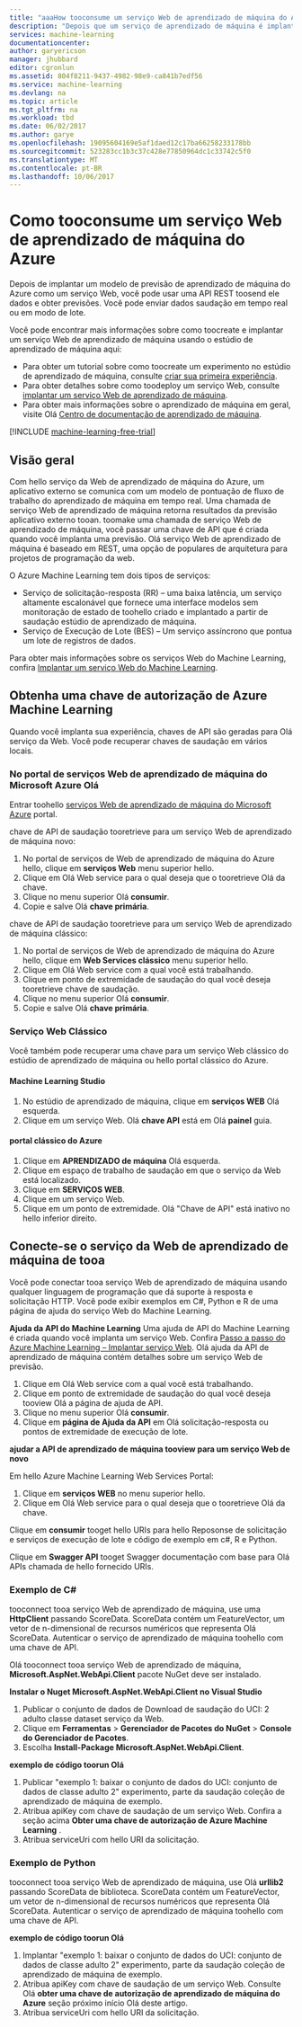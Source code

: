 ```yaml
---
title: "aaaHow tooconsume um serviço Web de aprendizado de máquina do Azure | Microsoft Docs"
description: "Depois que um serviço de aprendizado de máquina é implantado, Olá serviço Web RESTFul que se tornam disponível pode ser consumido como serviço de solicitação-resposta em tempo real ou como um serviço de execução de lote."
services: machine-learning
documentationcenter: 
author: garyericson
manager: jhubbard
editor: cgronlun
ms.assetid: 804f8211-9437-4982-98e9-ca841b7edf56
ms.service: machine-learning
ms.devlang: na
ms.topic: article
ms.tgt_pltfrm: na
ms.workload: tbd
ms.date: 06/02/2017
ms.author: garye
ms.openlocfilehash: 19095604169e5af1daed12c17ba66258233178bb
ms.sourcegitcommit: 523283cc1b3c37c428e77850964dc1c33742c5f0
ms.translationtype: MT
ms.contentlocale: pt-BR
ms.lasthandoff: 10/06/2017
---
```

# <a name="how-tooconsume-an-azure-machine-learning-web-service"></a>Como tooconsume um serviço Web de aprendizado de máquina do Azure

Depois de implantar um modelo de previsão de aprendizado de máquina do Azure como um serviço Web, você pode usar uma API REST toosend ele dados e obter previsões. Você pode enviar dados saudação em tempo real ou em modo de lote.

Você pode encontrar mais informações sobre como toocreate e implantar um serviço Web de aprendizado de máquina usando o estúdio de aprendizado de máquina aqui:

* Para obter um tutorial sobre como toocreate um experimento no estúdio de aprendizado de máquina, consulte [criar sua primeira experiência](machine-learning-create-experiment.md).
* Para obter detalhes sobre como toodeploy um serviço Web, consulte [implantar um serviço Web de aprendizado de máquina](machine-learning-publish-a-machine-learning-web-service.md).
* Para obter mais informações sobre o aprendizado de máquina em geral, visite Olá [Centro de documentação de aprendizado de máquina](https://azure.microsoft.com/documentation/services/machine-learning/).

[!INCLUDE [machine-learning-free-trial](../../includes/machine-learning-free-trial.md)]

## <a name="overview"></a>Visão geral
Com hello serviço da Web de aprendizado de máquina do Azure, um aplicativo externo se comunica com um modelo de pontuação de fluxo de trabalho do aprendizado de máquina em tempo real. Uma chamada de serviço Web de aprendizado de máquina retorna resultados da previsão aplicativo externo tooan. toomake uma chamada de serviço Web de aprendizado de máquina, você passar uma chave de API que é criada quando você implanta uma previsão. Olá serviço Web de aprendizado de máquina é baseado em REST, uma opção de populares de arquitetura para projetos de programação da web.

O Azure Machine Learning tem dois tipos de serviços:

* Serviço de solicitação-resposta (RR) – uma baixa latência, um serviço altamente escalonável que fornece uma interface modelos sem monitoração de estado de toohello criado e implantado a partir de saudação estúdio de aprendizado de máquina.
* Serviço de Execução de Lote (BES) – Um serviço assíncrono que pontua um lote de registros de dados.

Para obter mais informações sobre os serviços Web do Machine Learning, confira [Implantar um serviço Web do Machine Learning](machine-learning-publish-a-machine-learning-web-service.md).

## <a name="get-an-azure-machine-learning-authorization-key"></a>Obtenha uma chave de autorização de Azure Machine Learning
Quando você implanta sua experiência, chaves de API são geradas para Olá serviço da Web. Você pode recuperar chaves de saudação em vários locais.

### <a name="from-hello-microsoft-azure-machine-learning-web-services-portal"></a>No portal de serviços Web de aprendizado de máquina do Microsoft Azure Olá
Entrar toohello [serviços Web de aprendizado de máquina do Microsoft Azure](https://services.azureml.net) portal.

chave de API de saudação tooretrieve para um serviço Web de aprendizado de máquina novo:

1. No portal de serviços de Web de aprendizado de máquina do Azure hello, clique em **serviços Web** menu superior hello.
2. Clique em Olá Web service para o qual deseja que o tooretrieve Olá da chave.
3. Clique no menu superior Olá **consumir**.
4. Copie e salve Olá **chave primária**.

chave de API de saudação tooretrieve para um serviço Web de aprendizado de máquina clássico:

1. No portal de serviços de Web de aprendizado de máquina do Azure hello, clique em **Web Services clássico** menu superior hello.
2. Clique em Olá Web service com a qual você está trabalhando.
3. Clique em ponto de extremidade de saudação do qual você deseja tooretrieve chave de saudação.
4. Clique no menu superior Olá **consumir**.
5. Copie e salve Olá **chave primária**.

### <a name="classic-web-service"></a>Serviço Web Clássico
 Você também pode recuperar uma chave para um serviço Web clássico do estúdio de aprendizado de máquina ou hello portal clássico do Azure.

#### <a name="machine-learning-studio"></a>Machine Learning Studio
1. No estúdio de aprendizado de máquina, clique em **serviços WEB** Olá esquerda.
2. Clique em um serviço Web. Olá **chave API** está em Olá **painel** guia.

#### <a name="azure-classic-portal"></a>portal clássico do Azure
1. Clique em **APRENDIZADO de máquina** Olá esquerda.
2. Clique em espaço de trabalho de saudação em que o serviço da Web está localizado.
3. Clique em **SERVIÇOS WEB**.
4. Clique em um serviço Web.
5. Clique em um ponto de extremidade. Olá "Chave de API" está inativo no hello inferior direito.

## <a id="connect"></a>Conecte-se o serviço da Web de aprendizado de máquina de tooa
Você pode conectar tooa serviço Web de aprendizado de máquina usando qualquer linguagem de programação que dá suporte à resposta e solicitação HTTP. Você pode exibir exemplos em C#, Python e R de uma página de ajuda do serviço Web do Machine Learning.

**Ajuda da API do Machine Learning** Uma ajuda de API do Machine Learning é criada quando você implanta um serviço Web. Confira [Passo a passo do Azure Machine Learning – Implantar serviço Web](machine-learning-walkthrough-5-publish-web-service.md).
Olá ajuda da API de aprendizado de máquina contém detalhes sobre um serviço Web de previsão.

1. Clique em Olá Web service com a qual você está trabalhando.
2. Clique em ponto de extremidade de saudação do qual você deseja tooview Olá a página de ajuda de API.
3. Clique no menu superior Olá **consumir**.
4. Clique em **página de Ajuda da API** em Olá solicitação-resposta ou pontos de extremidade de execução de lote.

**ajudar a API de aprendizado de máquina tooview para um serviço Web de novo**

Em hello Azure Machine Learning Web Services Portal:

1. Clique em **serviços WEB** no menu superior hello.
2. Clique em Olá Web service para o qual deseja que o tooretrieve Olá da chave.

Clique em **consumir** tooget hello URIs para hello Reposonse de solicitação e serviços de execução de lote e código de exemplo em c#, R e Python.

Clique em **Swagger API** tooget Swagger documentação com base para Olá APIs chamada de hello fornecido URIs.

### <a name="c-sample"></a>Exemplo de C#
tooconnect tooa serviço Web de aprendizado de máquina, use uma **HttpClient** passando ScoreData. ScoreData contém um FeatureVector, um vetor de n-dimensional de recursos numéricos que representa Olá ScoreData. Autenticar o serviço de aprendizado de máquina toohello com uma chave de API.

Olá tooconnect tooa serviço Web de aprendizado de máquina, **Microsoft.AspNet.WebApi.Client** pacote NuGet deve ser instalado.

**Instalar o Nuget Microsoft.AspNet.WebApi.Client no Visual Studio**

1. Publicar o conjunto de dados de Download de saudação do UCI: 2 adulto classe dataset serviço da Web.
2. Clique em **Ferramentas** > **Gerenciador de Pacotes do NuGet** > **Console do Gerenciador de Pacotes**.
3. Escolha **Install-Package Microsoft.AspNet.WebApi.Client**.

**exemplo de código toorun Olá**

1. Publicar "exemplo 1: baixar o conjunto de dados do UCI: conjunto de dados de classe adulto 2" experimento, parte da saudação coleção de aprendizado de máquina de exemplo.
2. Atribua apiKey com chave de saudação de um serviço Web. Confira a seção acima **Obter uma chave de autorização de Azure Machine Learning** .
3. Atribua serviceUri com hello URI da solicitação.

### <a name="python-sample"></a>Exemplo de Python
tooconnect tooa serviço Web de aprendizado de máquina, use Olá **urllib2** passando ScoreData de biblioteca. ScoreData contém um FeatureVector, um vetor de n-dimensional de recursos numéricos que representa Olá ScoreData. Autenticar o serviço de aprendizado de máquina toohello com uma chave de API.

**exemplo de código toorun Olá**

1. Implantar "exemplo 1: baixar o conjunto de dados do UCI: conjunto de dados de classe adulto 2" experimento, parte da saudação coleção de aprendizado de máquina de exemplo.
2. Atribua apiKey com chave de saudação de um serviço Web. Consulte Olá **obter uma chave de autorização de aprendizado de máquina do Azure** seção próximo início Olá deste artigo.
3. Atribua serviceUri com hello URI da solicitação.

